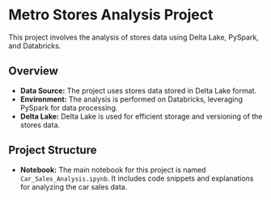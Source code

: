 # Metro Stores Analysis Project

This project involves the analysis of stores data using Delta Lake, PySpark, and Databricks.

## Overview

- **Data Source:** The project uses stores data stored in Delta Lake format.
- **Environment:** The analysis is performed on Databricks, leveraging PySpark for data processing.
- **Delta Lake:** Delta Lake is used for efficient storage and versioning of the stores data.

## Project Structure

- **Notebook:** The main notebook for this project is named `Car_Sales_Analysis.ipynb`. It includes code snippets and explanations for analyzing the car sales data.
